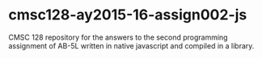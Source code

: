 # cmsc128-ay2015-16-assign002-js
CMSC 128 repository for the answers to the second programming assignment of AB-5L written in native javascript and compiled in a library.
